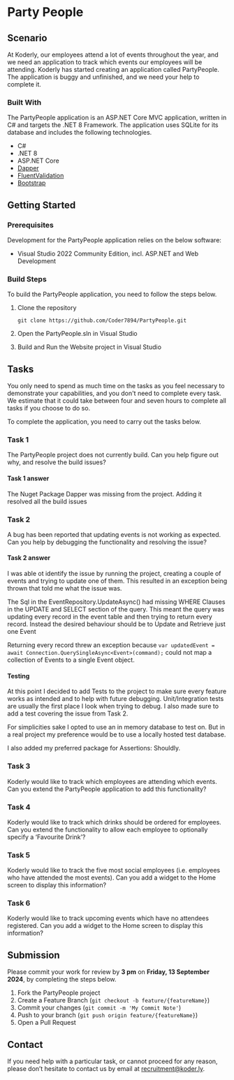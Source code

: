 ﻿# Party People

## Scenario

At Koderly, our employees attend a lot of events throughout the year, and we need an application to track which events our employees will be attending. 
Koderly has started creating an application called PartyPeople. The application is buggy and unfinished, and we need your help to complete it.

### Built With

The PartyPeople application is an ASP.NET Core MVC application, written in C# and targets the .NET 8 Framework. The application uses SQLite for its database and includes the following technologies.

* C#
* .NET 8
* ASP.NET Core
* [Dapper](https://github.com/DapperLib/Dapper)
* [FluentValidation](https://docs.fluentvalidation.net/en/latest/)
* [Bootstrap](https://getbootstrap.com/docs/5.3/getting-started/introduction/)

## Getting Started

### Prerequisites

Development for the PartyPeople application relies on the below software:

* Visual Studio 2022 Community Edition, incl. ASP.NET and Web Development

### Build Steps

To build the PartyPeople application, you need to follow the steps below. 

1. Clone the repository
	```
	git clone https://github.com/Coder7894/PartyPeople.git
	```

2. Open the PartyPeople.sln in Visual Studio

3. Build and Run the Website project in Visual Studio

## Tasks

You only need to spend as much time on the tasks as you feel necessary to demonstrate your capabilities, and you don't need to complete every task. 
We estimate that it could take between four and seven hours to complete all tasks if you choose to do so.

To complete the application, you need to carry out the tasks below. 

### Task 1
The PartyPeople project does not currently build. Can you help figure out why, and resolve the build issues?

#### Task 1 answer	
The Nuget Package Dapper was missing from the project. Adding it resolved all the build issues
	
### Task 2
A bug has been reported that updating events is not working as expected. Can you help by debugging the functionality and resolving the issue?

#### Task 2 answer
I was able ot identify the issue by running the project, creating a couple of events and trying to update one of them. This resulted in an exception being thrown that told me what the issue was.

The Sql in the EventRepository.UpdateAsync() had missing WHERE Clauses in the UPDATE and SELECT section of the query. This meant the query was updating every record in the event table and then trying to return every record. Instead the desired behaviour should be to Update and Retrieve just one Event

Returning every record threw an exception because
		```
        var updatedEvent = await Connection.QuerySingleAsync<Event>(command);
		```
could not map a collection of Events to a single Event object. 

#### Testing
At this point I decided to add Tests to the project to make sure every feature works as intended and to help with future debugging. Unit/Integration tests are usually the first place I look when trying to debug. I also made sure to add a test covering the issue from Task 2.

For simplicities sake I opted to use an in memory database to test on. But in a real project my preference would be to use a locally hosted test database.

I also added my preferred package for Assertions: Shouldly.

### Task 3
Koderly would like to track which employees are attending which events. Can you extend the PartyPeople application to add this functionality?

### Task 4
Koderly would like to track which drinks should be ordered for employees. Can you extend the functionality to allow each employee to optionally specify a ‘Favourite Drink’?

### Task 5
Koderly would like to track the five most social employees (i.e. employees who have attended the most events). Can you add a widget to the Home screen to display this information?

### Task 6
Koderly would like to track upcoming events which have no attendees registered. Can you add a widget to the Home screen to display this information?

## Submission
Please commit your work for review by __3 pm__ on __Friday, 13 September 2024__, by completing the steps below.

1. Fork the PartyPeople project
2. Create a Feature Branch (``` git checkout -b feature/{featureName} ```)
3. Commit your changes (```git commit -m 'My Commit Note'```)
4. Push to your branch (```git push origin feature/{featureName}```)
5. Open a Pull Request

## Contact
If you need help with a particular task, or cannot proceed for any reason, please don’t hesitate to contact us by email at [recruitment@koder.ly](mailto:recruitment@koder.ly).